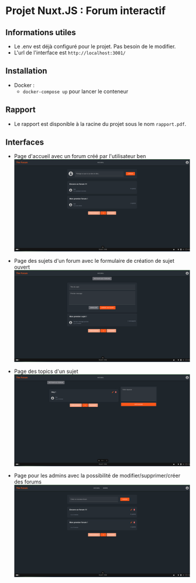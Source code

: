 # Projet Nuxt.JS : Forum interactif

## Informations utiles
- Le .env est déjà configuré pour le projet. Pas besoin de le modifier.
- L'url de l'interface est `http://localhost:3001/`

## Installation
- Docker : 
  - `docker-compose up` pour lancer le conteneur

## Rapport
- Le rapport est disponible à la racine du projet sous le nom `rapport.pdf`.

## Interfaces
- Page d'accueil avec un forum créé par l'utilisateur ben
![img.png](images_readme/forums.png)

- Page des sujets d'un forum avec le formulaire de création de sujet ouvert
![img.png](images_readme/forum.png)

- Page des topics d'un sujet
![img.png](images_readme/topic.png)

- Page pour les admins avec la possibilité de modifier/supprimer/créer des forums
![img.png](images_readme/admin.png)
